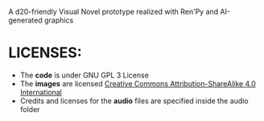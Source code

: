 A d20-friendly Visual Novel prototype realized with Ren'Py and AI-generated graphics

# LICENSES:
* The **code** is under GNU GPL 3 License
* The **images** are licensed [Creative Commons Attribution-ShareAlike 4.0 International](https://creativecommons.org/licenses/by-sa/4.0/)
* Credits and licenses for the **audio** files are specified inside the audio folder
